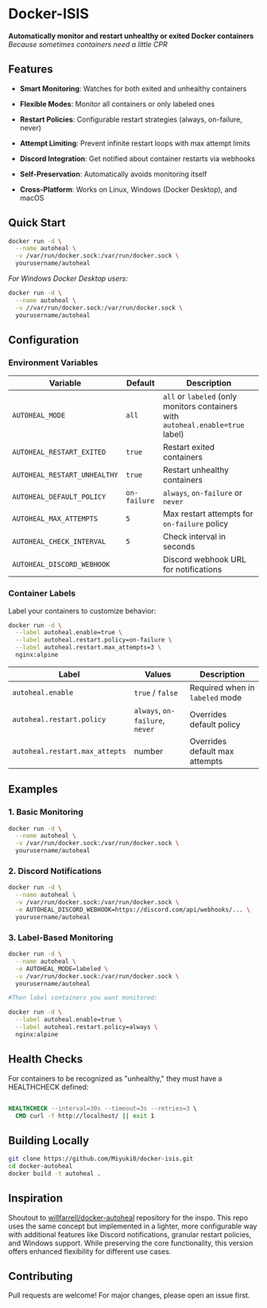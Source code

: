 
# Docker-ISIS

**Automatically monitor and restart unhealthy or exited Docker containers**  
_Because sometimes containers need a little CPR_

## Features

-   **Smart Monitoring**: Watches for both exited and unhealthy containers
    
-   **Flexible Modes**: Monitor all containers or only labeled ones
    
-   **Restart Policies**: Configurable restart strategies (always, on-failure, never)
    
-   **Attempt Limiting**: Prevent infinite restart loops with max attempt limits
    
-   **Discord Integration**: Get notified about container restarts via webhooks
    
-   **Self-Preservation**: Automatically avoids monitoring itself
    
-   **Cross-Platform**: Works on Linux, Windows (Docker Desktop), and macOS
    

## Quick Start

```bash
docker run -d \
  --name autoheal \
  -v /var/run/docker.sock:/var/run/docker.sock \
  yourusername/autoheal
```
_For Windows Docker Desktop users:_

```bash
docker run -d \
  --name autoheal \
  -v //var/run/docker.sock:/var/run/docker.sock \
  yourusername/autoheal
```

## Configuration

### Environment Variables

| Variable | Default | Description |
|--|--|--|
| `AUTOHEAL_MODE` | `all` | `all` or `labeled` (only monitors containers with `autoheal.enable=true` label) |
| `AUTOHEAL_RESTART_EXITED` | `true` | Restart exited containers |
| `AUTOHEAL_RESTART_UNHEALTHY` | `true` | Restart unhealthy containers |
| `AUTOHEAL_DEFAULT_POLICY` | `on-failure` | `always`, `on-failure` or `never` |
| `AUTOHEAL_MAX_ATTEMPTS` | `5` | Max restart attempts for `on-failure` policy |
| `AUTOHEAL_CHECK_INTERVAL` | `5` | Check interval in seconds |
| `AUTOHEAL_DISCORD_WEBHOOK` |  | Discord webhook URL for notifications |


### Container Labels

Label your containers to customize behavior:

```bash
docker run -d \
  --label autoheal.enable=true \
  --label autoheal.restart.policy=on-failure \
  --label autoheal.restart.max_attempts=3 \
  nginx:alpine
```
| Label | Values | Description |
|--|--|--|
| `autoheal.enable` | `true` / `false` | Required when in `labeled` mode |
| `autoheal.restart.policy` | `always`, `on-failure`, `never` | Overrides default policy |
| `autoheal.restart.max_attepts` | number | Overrides default max attempts |


## Examples

### 1. Basic Monitoring

```bash
docker run -d \
  --name autoheal \
  -v /var/run/docker.sock:/var/run/docker.sock \
  yourusername/autoheal
  ```

### 2. Discord Notifications

```bash
docker run -d \
  --name autoheal \
  -v /var/run/docker.sock:/var/run/docker.sock \
  -e AUTOHEAL_DISCORD_WEBHOOK=https://discord.com/api/webhooks/... \
  yourusername/autoheal
```

### 3. Label-Based Monitoring

```bash
docker run -d \
  --name autoheal \
  -e AUTOHEAL_MODE=labeled \
  -v /var/run/docker.sock:/var/run/docker.sock \
  yourusername/autoheal

#Then label containers you want monitored:

docker run -d \
  --label autoheal.enable=true \
  --label autoheal.restart.policy=always \
  nginx:alpine
  ```

## Health Checks

For containers to be recognized as "unhealthy," they must have a HEALTHCHECK defined:

```dockerfile

HEALTHCHECK --interval=30s --timeout=3s --retries=3 \
  CMD curl -f http://localhost/ || exit 1
```

## Building Locally

```bash
git clone https://github.com/Miyuki0/docker-isis.git
cd docker-autoheal
docker build -t autoheal .
```

## Inspiration

Shoutout to  [willfarrell/docker-autoheal](https://github.com/willfarrell/docker-autoheal)  repository for the inspo. This repo uses the same concept but implemented in a lighter, more configurable way with additional features like Discord notifications, granular restart policies, and Windows support. While preserving the core functionality, this version offers enhanced flexibility for different use cases.

## Contributing

Pull requests are welcome! For major changes, please open an issue first.
